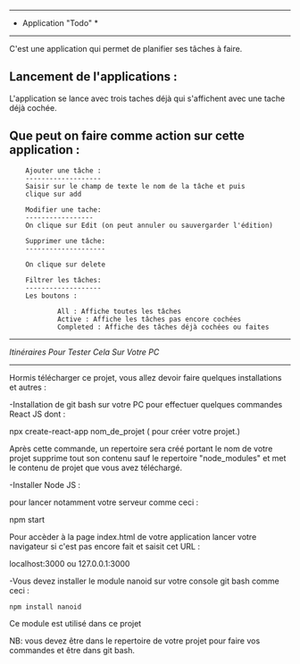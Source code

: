 **********************
* Application "Todo" *
**********************

C'est une application qui permet de planifier ses tâches à faire.

Lancement de l'applications :
-----------------------------

L'application se lance avec trois taches déjà qui s'affichent
avec une tache déjà cochée.


Que peut on faire comme action sur cette application :
-------------------------------------------------------

		Ajouter une tâche :
		-------------------
		Saisir sur le champ de texte le nom de la tâche et puis
		clique sur add
		
		Modifier une tache:
		-----------------
		On clique sur Edit (on peut annuler ou sauvergarder l'édition)
		
		Supprimer une tâche:
		--------------------
		
		On clique sur delete
		
		Filtrer les tâches:
		-------------------
		Les boutons :
		
				All : Affiche toutes les tâches
				Active : Affiche les tâches pas encore cochées
				Completed : Affiche des tâches déjà cochées ou faites
				
				
		
*******************************************
*Itinéraires Pour Tester Cela Sur Votre PC*	
*******************************************
Hormis télécharger ce projet, vous allez devoir faire quelques
installations et autres :

-Installation de git bash sur votre PC pour effectuer 
quelques commandes React JS  dont : 

npx create-react-app nom_de_projet (
pour créer votre projet.)

Après cette commande, un repertoire sera créé portant
le nom de votre projet supprime tout  son contenu
sauf le repertoire "node_modules" et met
le contenu de projet que vous avez téléchargé.


-Installer Node JS : 

pour lancer notamment votre serveur comme ceci :

npm start 

Pour accèder à la page index.html de votre application 
lancer votre navigateur si c'est pas encore fait et saisit
cet URL :

localhost:3000 ou 127.0.0.1:3000



	
-Vous devez installer le module nanoid sur votre console git bash
comme ceci :  
	
	npm install nanoid
	
Ce module est utilisé dans ce projet



NB: vous devez être dans le repertoire de votre projet
    pour faire vos commandes et être dans  git bash.